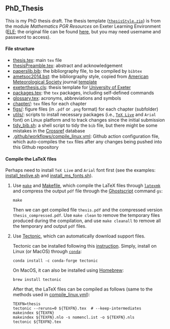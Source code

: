 ## PhD_Thesis
This is my PhD thesis draft. The thesis template ([`thesisStyle.zip`](utils/thesisStyle.zip)) is from the module *Mathematics PGR Resources* on Exeter Learning Environment ([ELE](https://vle.exeter.ac.uk); the original file can be found [here](https://vle.exeter.ac.uk/mod/resource/view.php?id=697014), but you may need username and password to access).

#### File structure
* [thesis.tex](thesis.tex): main `tex` file
* [thesisPreamble.tex](thesisPreamble.tex): abstract and acknowledgement
* [paperslib.bib](paperslib.bib): the bibliorgraphy file, to be compiled by `bibtex`
* [ametsoc2014.bst](ametsoc2014.bst): the bibliorgraphy style, copied from [American Meteorological Society](https://www.ametsoc.org) journal [template](https://www.ametsoc.org/index.cfm/ams/publications/author-information/latex-author-info/)
* [exeterthesis.cls](exeterthesis.cls): thesis template for [University of Exeter](https://www.exeter.ac.uk/)
* [packages.tex](packages.tex): the `tex` packages, including self-defined commands
* [glossary.tex](glossary.tex): acronyms, abbreviations and symbols
* [chapter/](chapter/): `tex` files for each chapter
* [figs/](figs/): figure files (in `.pdf` or `.png` format) for each chapter (subfolder)
* [utils/](utils/): scripts to install necessary packages (i.e., [`TeX Live`](https://www.tug.org/texlive/) and `Arial` font) on Linux platform and to track changes since the initial submission
* [tidy_bib.sh](tidy_bib.sh): a shell script to tidy the `bib` file, but there might be some mistakes in the [Crossref](https://www.crossref.org/) database
* [.github/workflows/compile_linux.yml](.github/workflows/compile_linux.yml): Github action configuration file, which auto-compiles the `tex` files after any changes being pushed into this Github repository

#### Compile the LaTeX files
Perhaps need to install `TeX Live` and `Arial` font first (see the examples: [install_texlive.sh](utils/install_texlive.sh) and [install_ms_fonts.sh](utils/install_ms_fonts.sh)).

1. Use [`make`](https://www.gnu.org/software/make) and [Makefile](Makefile), which compile the LaTeX files through [`latexmk`](https://ctan.org/pkg/LaTeXmk/?lang=en) and compress the output `pdf` file through the [Ghostscript](https://www.ghostscript.com/) command `gs`:
    ```{bash}
    make
    ```
    Then we can get compiled file `thesis.pdf` and the compressed version `thesis_compressed.pdf`. Use `make clean` to remove the temporary files produced during the compilation, and use `make cleanall` to remove all the temporary and output `pdf` files.

2. Use [Tectonic](https://tectonic-typesetting.github.io/en-US/), which can automatically download support files.

    Tectonic can be installed following this [instruction](https://tectonic-typesetting.github.io/book/latest/installation/). Simply, install on Linux (or MacOS) through [`conda`](https://docs.conda.io/en/latest/):
    ```{bash}
    conda install -c conda-forge tectonic
    ```

    On MacOS, it can also be installed using [Homebrew](https://brew.sh/):
    ```{bash}
    brew install tectonic
    ```

    After that, the LaTeX files can be compiled as follows (same to the methods used in [compile_linux.yml](.github/workflows/compile_linux.yml)):
    ```{bash}
    TEXFN=thesis
    tectonic --reruns=0 ${TEXFN}.tex  # --keep-intermediates
    makeindex ${TEXFN}
    makeindex ${TEXFN}.nlo -s nomencl.ist -o ${TEXFN}.nls
    tectonic ${TEXFN}.tex
    ```
